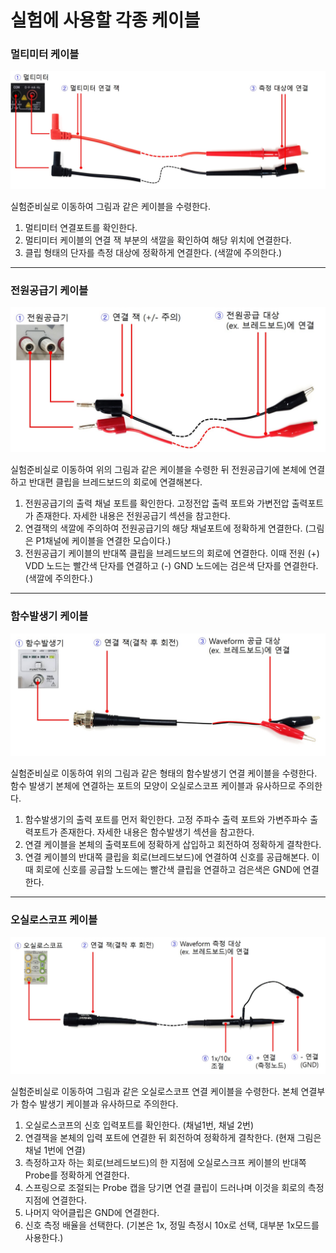 
# 실험에 사용할 각종 케이블

### 멀티미터 케이블

![01_멀티미터_케이블](./images/01_멀티미터_케이블.jpg )

실험준비실로 이동하여 그림과 같은 케이블을 수령한다. 

1. 멀티미터 연결포트를 확인한다.
2. 멀티미터 케이블의 연결 잭 부분의 색깔을 확인하여 해당 위치에 연결한다.
3. 클립 형태의 단자를 측정 대상에 정확하게 연결한다. (색깔에 주의한다.)

------------------
### 전원공급기 케이블

![02_전원공급기_케이블](./images/02_전원공급기_케이블.jpg )

실험준비실로 이동하여 위의 그림과 같은 케이블을 수령한 뒤 전원공급기에 본체에 연결하고 반대편 클립을 브레드보드의 회로에 연결해본다.

1. 전원공급기의 출력 채널 포트를 확인한다. 고정전압 출력 포트와 가변전압 출력포트가 존재한다. 자세한 내용은 전원공급기 섹션을 참고한다. 
2. 연결잭의 색깔에 주의하여 전원공급기의 해당 채널포트에 정확하게 연결한다. (그림은 P1채널에 케이블을 연결한 모습이다.)
3. 전원공급기 케이블의 반대쪽 클립을 브레드보드의 회로에 연결한다. 이때 전원 (+) VDD 노드는 빨간색 단자를 연결하고 (-) GND 노드에는 검은색 단자를 연결한다. (색깔에 주의한다.)

------------------
### 함수발생기 케이블

![03_함수발생기_케이블](./images/03_함수발생기_케이블.jpg )

실험준비실로 이동하여 위의 그림과 같은 형태의 함수발생기 연결 케이블을 수령한다. 함수 발생기 본체에 연결하는 포트의 모양이 오실로스코프 케이블과 유사하므로 주의한다. 

1. 함수발생기의 출력 포트를 먼저 확인한다. 고정 주파수 출력 포트와 가변주파수 출력포트가 존재한다. 자세한 내용은 함수발생기 섹션을 참고한다.
2. 연결 케이블을 본체의 출력포트에 정확하게 삽입하고 회전하여 정확하게 결착한다.
3. 연결 케이블의 반대쪽 클립을 회로(브레드보드)에 연결하여 신호를 공급해본다. 이때 회로에 신호를 공급할 노드에는 빨간색 클립을 연결하고 검은색은 GND에 연결한다.

------------------
### 오실로스코프 케이블

![04_오실로스코프_케이블](./images/04_오실로스코프_케이블.jpg )

실험준비실로 이동하여 그림과 같은 오실로스코프 연결 케이블을 수령한다. 본체 연결부가 함수 발생기 케이블과 유사하므로 주의한다.

1. 오실로스코프의 신호 입력포트를 확인한다. (채널1번, 채널 2번) 
2. 연결잭을 본체의 입력 포트에 연결한 뒤 회전하여 정확하게 결착한다. (현재 그림은 채널 1번에 연결)
3. 측정하고자 하는 회로(브레드보드)의 한 지점에 오실로스크프 케이블의 반대쪽 Probe를 정확하게 연결한다. 
4. 스프링으로 조절되는 Probe 캡을 당기면 연결 클립이 드러나며 이것을 회로의 측정 지점에 연결한다. 
5. 나머지 악어클립은 GND에 연결한다.
6. 신호 측정 배율을 선택한다. (기본은 1x, 정밀 측정시 10x로 선택, 대부분 1x모드를 사용한다.)



